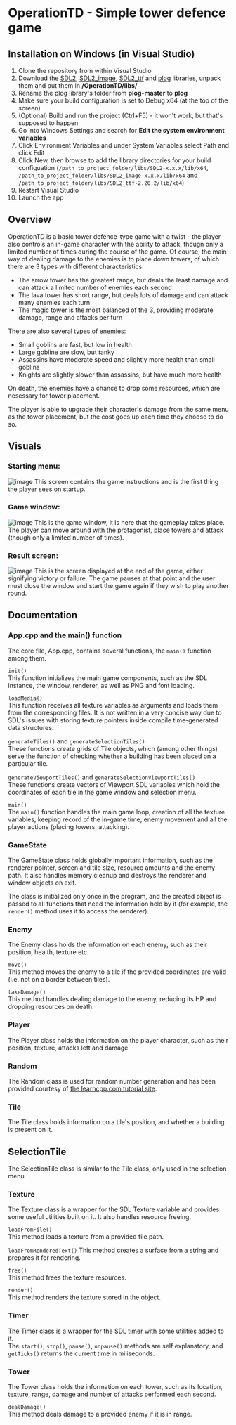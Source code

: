 # OperationTD - Simple tower defence game 
## Installation on Windows (in Visual Studio)
1. Clone the repository from within Visual Studio
2. Download the [SDL2](https://github.com/libsdl-org/SDL/releases/download/release-2.28.5/SDL2-devel-2.28.5-VC.zip), [SDL2_image](https://github.com/libsdl-org/SDL_image/releases/download/release-2.8.2/SDL2_image-devel-2.8.2-VC.zip), [SDL2_ttf](https://github.com/libsdl-org/SDL_ttf/releases) and [plog](https://github.com/SergiusTheBest/plog) libraries, unpack them and put them in **/OperationTD/libs/**
3. Rename the plog library's folder from **plog-master** to **plog**
4. Make sure your build configuration is set to Debug x64 (at the top of the screen)
5. (Optional) Build and run the project (Ctrl+F5) - it won't work, but that's supposed to happen
6. Go into Windows Settings and search for **Edit the system environment variables**
7. Click Environment Variables and under System Variables select Path and click Edit
8. Click New, then browse to add the library directories for your build configuation (`/path_to_project_folder/libs/SDL2-x.x.x/lib/x64`, `/path_to_project_folder/libs/SDL2_image-x.x.x/lib/x64` and `/path_to_project_folder/libs/SDL2_ttf-2.20.2/lib/x64`)
9. Restart Visual Studio
10. Launch the app 

## Overview
OperationTD is a basic tower defence-type game with a twist - the player also controls an in-game character with the ability to attack, thougn only a limited number of times during the course of the game. Of course, the main way of dealing damage to the enemies is to place down towers, of which there are 3 types with different characteristics:  
* The arrow tower has the greatest range, but deals the least damage and can attack a limited number of enemies each second
* The lava tower has short range, but deals lots of damage and can attack many enemies each turn
* The magic tower is the most balanced of the 3, providing moderate damage, range and attacks per turn
   
There are also several types of enemies:  
* Small goblins are fast, but low in health
* Large gobline are slow, but tanky
* Assassins have moderate speed and slightly more health tnan small goblins
* Knights are slightly slower than assassins, but have much more health  

On death, the enemies have a chance to drop some resources, which are nesessary for tower placement.  
  
The player is able to upgrade their character's damage from the same menu as the tower placement, but the cost goes up each time they choose to do so.

## Visuals
### Starting menu:
![image](https://github.com/maciejdyrdal/OperationTD/assets/64736385/b52d1d4d-c098-4e86-8156-5705dbf961e2)
This screen contains the game instructions and is the first thing the player sees on startup.

### Game window:
![image](https://github.com/maciejdyrdal/OperationTD/assets/64736385/704906bc-cefd-4b14-aae4-973ae182bb32)
This is the game window, it is here that the gameplay takes place. The player can move around with the protagonist, place towers and attack (though only a limited number of times).

### Result screen:
![image](https://github.com/maciejdyrdal/OperationTD/assets/64736385/457ffb86-6457-424c-9f22-1f61609ea072)
This is the screen displayed at the end of the game, either signifying victory or failure. The game pauses at that point and the user must close the window and start the game again if they wish to play another round.

## Documentation
### App.cpp and the main() function
The core file, App.cpp, contains several functions, the ``main()`` function among them. 

``init()``  
This function initializes the main game components, such as the SDL instance, the window, renderer, as well as PNG and font loading.

``loadMedia()``  
This function receives all texture variables as arguments and loads them from the corresponding files. It is not written in a very concise way due to SDL's issues with storing texture pointers inside compile time-generated data structures.

``generateTiles()`` and ``generateSelectionTiles()``  
These functions create grids of Tile objects, which (among other things) serve the function of checking whether a building has been placed on a particular tile.

``generateViewportTiles()`` and ``generateSelectionViewportTiles()``  
These functions create vectors of Viewport SDL variables which hold the coordinates of each tile in the game window and selection menu.

``main()``  
The ``main()`` function handles the main game loop, creation of all the texture variables, keeping record of the in-game time, enemy movement and all the player actions (placing towers, attacking).

### GameState
The GameState class holds globally important information, such as the renderer pointer, screen and tile size, resource amounts and the enemy path. It also handles memory cleanup and destroys the renderer and window objects on exit.  
  
The class is initialized only once in the program, and the created object is passed to all functions that need the information held by it (for example, the ``render()`` method uses it to access the renderer).

### Enemy
The Enemy class holds the information on each enemy, such as their position, health, texture etc.  
  
``move()``  
This method moves the enemy to a tile if the provided coordinates are valid (i.e. not on a border between tiles).  

``takeDamage()``  
This method handles dealing damage to the enemy, reducing its HP and dropping resources on death.

### Player
The Player class holds the information on the player character, such as their position, texture, attacks left and damage.

### Random
The Random class is used for random number generation and has been provided courtesy of [the learncpp.com tutorial site](https://www.learncpp.com/cpp-tutorial/global-random-numbers-random-h/). 

### Tile
The Tile class holds information on a tile's position, and whether a building is present on it.

## SelectionTile
The SelectionTile class is similar to the Tile class, only used in the selection menu.

### Texture
The Texture class is a wrapper for the SDL Texture variable and provides some useful utilities built on it. It also handles resource freeing.  

``loadFromFile()``  
This method loads a texture from a provided file path.  

``loadFromRenderedText()``
This method creates a surface from a string and prepares it for rendering.  

``free()``  
This method frees the texture resources.  

``render()``  
This method renders the texture stored in the object.

### Timer
The Timer class is a wrapper for the SDL timer with some utilities added to it.  
The ``start()``, ``stop()``, ``pause()``, ``unpause()`` methods are self explanatory, and ``getTicks()`` returns the current time in miliseconds.


### Tower
The Tower class holds the information on each tower, such as its location, texture, range, damage and number of attacks performed each second.  

``dealDamage()``  
This method deals damage to a provided enemy if it is in range.
